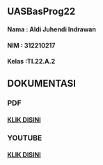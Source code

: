 ## UASBasProg22
#### Nama : Aldi Juhendi Indrawan
#### NIM : 312210217
#### Kelas :TI.22.A.2
## DOKUMENTASI
### PDF
#### [KLIK DISINI]()
### YOUTUBE
#### [KLIK DISINI]()
